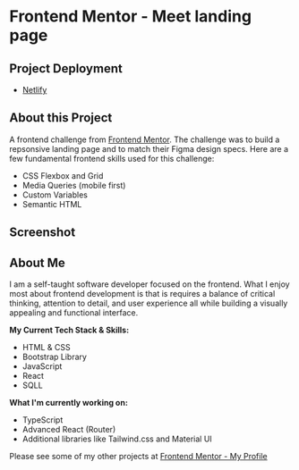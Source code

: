 # Frontend Mentor - Meet landing page

## Project Deployment

- [Netlify](https://pages.github.com/)

## About this Project

A frontend challenge from [Frontend Mentor](https://www.frontendmentor.io). The challenge was to build a repsonsive landing page and to match their Figma design specs. Here are a few fundamental frontend skills used for this challenge:

- CSS Flexbox and Grid
- Media Queries (mobile first)
- Custom Variables
- Semantic HTML

## Screenshot

## About Me

I am a self-taught software developer focused on the frontend. What I enjoy most about frontend development is that is requires a balance of critical thinking, attention to detail, and user experience all while building a visually appealing and functional interface.

**My Current Tech Stack & Skills:**

- HTML & CSS
- Bootstrap Library
- JavaScript
- React
- SQLL

**What I'm currently working on:**

- TypeScript
- Advanced React (Router)
- Additional libraries like Tailwind.css and Material UI

Please see some of my other projects at [Frontend Mentor - My Profile](https://www.frontendmentor.io/profile/maxkdavis)
